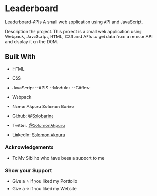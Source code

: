 # Leaderboard
Leaderboard-APIs
A small web application using API and JavaScript.

Description the project. This project is a small web application using Webpack, JavaScript, HTML, CSS and APIs to get data from a remote API and display it on the DOM.

## Built With
* HTML

* CSS

* JavaScript --APIS --Modules --Gitflow

* Webpack

* Name: Akpuru Solomon Barine
 * Github: [@Solobarine](https://github.com/Solobarine)
 * Twitter: [@SolomonAkpuru](https://twitter.com/SolomonAkpuru)
 * LinkedIn: [Solomon Akpuru](https://www.linkedin.com/mwlite/in/solomon-akpuru-17069b241)
 ### Acknowledgements
 * To My Sibling who have been a support to me.
 ### Show your Support
 * Give a ⭐️ if you liked my Portfolio
 * Give a ⭐️ if you liked my Website


